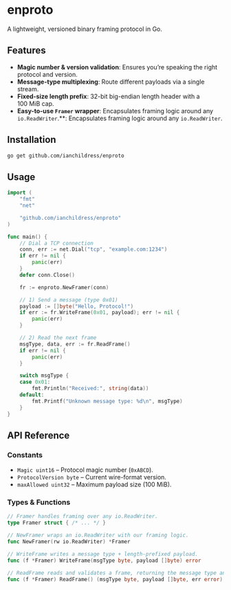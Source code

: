 # enproto

A lightweight, versioned binary framing protocol in Go.

## Features

* **Magic number & version validation**: Ensures you’re speaking the right protocol and version.
* **Message-type multiplexing**: Route different payloads via a single stream.
* **Fixed-size length prefix**: 32-bit big-endian length header with a 100 MiB cap.
* **Easy-to-use `Framer` wrapper**: Encapsulates framing logic around any `io.ReadWriter`.\*\*: Encapsulates framing logic around any `io.ReadWriter`.

## Installation

```bash
go get github.com/ianchildress/enproto
```

## Usage

```go
import (
    "fmt"
    "net"

    "github.com/ianchildress/enproto"
)

func main() {
    // Dial a TCP connection
    conn, err := net.Dial("tcp", "example.com:1234")
    if err != nil {
        panic(err)
    }
    defer conn.Close()

    fr := enproto.NewFramer(conn)

    // 1) Send a message (type 0x01)
    payload := []byte("Hello, Protocol!")
    if err := fr.WriteFrame(0x01, payload); err != nil {
        panic(err)
    }

    // 2) Read the next frame
    msgType, data, err := fr.ReadFrame()
    if err != nil {
        panic(err)
    }

    switch msgType {
    case 0x01:
        fmt.Println("Received:", string(data))
    default:
        fmt.Printf("Unknown message type: %d\n", msgType)
    }
}
```

## API Reference

### Constants

* `Magic uint16` – Protocol magic number (`0xABCD`).
* `ProtocolVersion byte` – Current wire-format version.
* `maxAllowed uint32` – Maximum payload size (100 MiB).

### Types & Functions

```go
// Framer handles framing over any io.ReadWriter.
type Framer struct { /* ... */ }

// NewFramer wraps an io.ReadWriter with our framing logic.
func NewFramer(rw io.ReadWriter) *Framer

// WriteFrame writes a message type + length-prefixed payload.
func (f *Framer) WriteFrame(msgType byte, payload []byte) error

// ReadFrame reads and validates a frame, returning the message type and payload.
func (f *Framer) ReadFrame() (msgType byte, payload []byte, err error)
```

